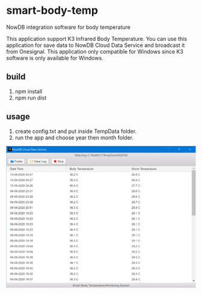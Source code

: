 # smart-body-temp
NowDB integration software for body temperature

This application support K3 Infrared Body Temperature. You can use this application 
for save data to NowDB Cloud Data Service and broadcast it from Onesignal. This application
only compatible for Windows since K3 software is only available for Windows.

## build
1. npm install
2. npm run dist

## usage
1. create config.txt and put inside TempData folder.
2. run the app and choose year then month folder.

<img src="https://raw.githubusercontent.com/NowDB/smart-body-temp/master/application.png" alt="Smart Body Temperature"/>